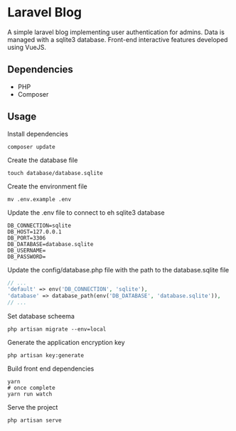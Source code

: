 # Laravel Blog

A simple laravel blog implementing user authentication for admins. Data is managed with a sqlite3 database. Front-end interactive features developed using VueJS.

## Dependencies

* PHP
* Composer

## Usage

Install dependencies

```shell
composer update
```

Create the database file

```shell
touch database/database.sqlite
```

Create the environment file

```shell
mv .env.example .env
```

Update the .env file to connect to eh sqlite3 database

```env
DB_CONNECTION=sqlite
DB_HOST=127.0.0.1
DB_PORT=3306
DB_DATABASE=database.sqlite
DB_USERNAME=
DB_PASSWORD=
```

Update the config/database.php file with the path to the database.sqlite file

```php
// ...
'default' => env('DB_CONNECTION', 'sqlite'),
'database' => database_path(env('DB_DATABASE', 'database.sqlite')),
// ...
```

Set database scheema

```shell
php artisan migrate --env=local
```

Generate the application encryption key

```shell
php artisan key:generate
```

Build front end dependencies

```shell
yarn
# once complete
yarn run watch
```


Serve the project

```shell
php artisan serve
```
